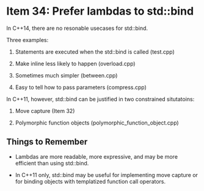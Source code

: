 # Item 34: Prefer lambdas to std::bind

In C++14, there are no resonable usecases for std::bind. 


Three examples:

1. Statements are executed when the std::bind is called (test.cpp)

2. Make inline less likely to happen (overload.cpp)

3. Sometimes much simpler (between.cpp)

4. Easy to tell how to pass parameters (compress.cpp)

In C++11, however, std::bind can be justified in two constrained situtatoins:

1. Move capture (Item 32)

2. Polymorphic function objects (polymorphic_function_object.cpp)

## Things to Remember

* Lambdas are more readable, more expressive, and may be more efficient than using std::bind.

* In C++11 only, std::bind may be useful for implementing move capture or for binding objects with templatized function call operators.
